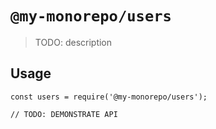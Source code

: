 # `@my-monorepo/users`

> TODO: description

## Usage

```
const users = require('@my-monorepo/users');

// TODO: DEMONSTRATE API
```
